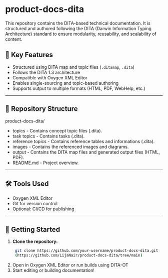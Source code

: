 # product-docs-dita

This repository contains the DITA-based technical documentation. It is structured and authored following the DITA (Darwin Information Typing Architecture) standard to ensure modularity, reusability, and scalability of content.

## 🔑 Key Features

- Structured using DITA map and topic files (`.ditamap`, `.dita`)
- Follows the DITA 1.3 architecture
- Compatible with Oxygen XML Editor
- Enables single-sourcing and topic-based authoring
- Supports output to multiple formats (HTML, PDF, WebHelp, etc.)
---

## 📁 Repository Structure

product-docs-dita/
- topics - Contains concept topic files (.dita).
- task topics - Contains tasks (.dita).
- reference topics - Contains reference tables and informations (.dita).
- images - Contains the referenced images and diagrams.
- output - Contains the DITA map files and generated output files (HTML, PDF).
- README.md - Project overview.
---

## 🛠️ Tools Used

- Oxygen XML Editor  
- Git for version control  
- Optional: CI/CD for publishing
---

## 🚀 Getting Started

1. **Clone the repository:**
   ```bash
    git clone https://github.com/your-username/product-docs-dita.git
    (https://github.com/LijaNair/product-docs-dita/tree/main)
2. Open in Oxygen XML Editor or run builds using DITA-OT
3. Start editing or building documentation!
   
